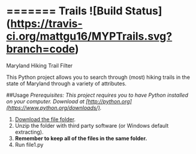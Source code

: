 =======
Trails ![Build Status] (https://travis-ci.org/mattgu16/MYPTrails.svg?branch=code)
============
Maryland Hiking Trail Filter

This Python project allows you to search through (most) hiking trails in the state of Maryland through a variety of attributes.

##Usage
_Prerequisites: This project requires you to have Python installed on your computer. Download at [http://python.org](https://www.python.org/downloads/)._

1. [Download the file folder](https://github.com/mattgu16/MYPTrails/releases/tag/0.0.0-alpha).
2. Unzip the folder with third party software (or Windows default extracting).
3. **Remember to keep all of the files in the same folder.**
4. Run file1.py
